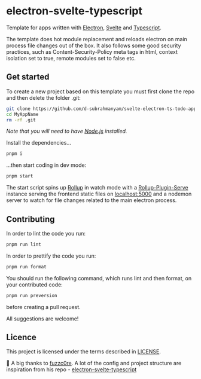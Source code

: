 # electron-svelte-typescript

Template for apps written with [Electron](https://github.com/electron/electron), [Svelte](https://github.com/sveltejs/svelte) and [Typescript](https://github.com/microsoft/TypeScript).

The template does hot module replacement and reloads electron on main process file changes out of the box.
It also follows some good security practices, such as Content-Security-Policy meta tags in html,
context isolation set to true, remote modules set to false etc.

## Get started

To create a new project based on this template you must first clone the repo and then delete the folder .git:

```bash
git clone https://github.com/d-subrahmanyam/svelte-electron-ts-todo-app MyAppName
cd MyAppName
rm -rf .git
```

_Note that you will need to have [Node.js](https://nodejs.org) installed._

Install the dependencies...

```bash
pnpm i
```

...then start coding in dev mode:

```bash
pnpm start
```

The start script spins up [Rollup](https://github.com/rollup/rollup)
in watch mode with a [Rollup-Plugin-Serve](https://github.com/thgh/rollup-plugin-serve) instance
serving the frontend static files on [localhost:5000](http://localhost:5000) and a
nodemon server to watch for file changes related to the main electron process.

## Contributing

In order to lint the code you run:

```bash
pnpm run lint
```

In order to prettify the code you run:

```bash
pnpm run format
```

You should run the following command, which runs lint and then format, on your contributed code:

```bash
pnpm run preversion
```

before creating a pull request.

All suggestions are welcome!

## Licence

This project is licensed under the terms described in [LICENSE](https://github.com/d-subrahmanyam/svelte-electron-ts-todo-app/blob/master/LICENSE).

🤝 A big thanks to [fuzzc0re](https://github.com/fuzzc0re). A lot of the config and project structure are inspiration from his repo - [electron-svelte-typescript](https://github.com/fuzzc0re/electron-svelte-typescript.git)